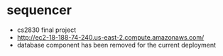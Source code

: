 # sequencer
- cs2830 final project
- http://ec2-18-188-74-240.us-east-2.compute.amazonaws.com/
- database component has been removed for the current deployment
